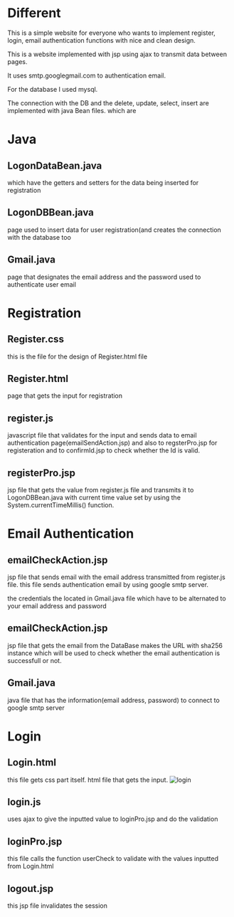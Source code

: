 # Different
This is a simple website for everyone who wants to implement register, login, email authentication functions with
nice and clean design.

This is a website implemented with jsp using ajax to transmit data between pages.

It uses smtp.googlegmail.com to authentication email.


For the database I used mysql. 

The connection with the DB and the delete, update, select, insert are implemented with java Bean files.
which are 
# Java
## LogonDataBean.java
which have the getters and setters for the data being inserted for registration

## LogonDBBean.java 
page used to insert data for user registration(and creates the connection with the database too

## Gmail.java 
page that designates the email address and the password used to authenticate user email

# Registration

## Register.css
this is the file for the design of Register.html file

## Register.html
page that gets the input for registration

## register.js
javascript file that validates for the input and sends data to email authentication page(emailSendAction.jsp) and also to regsterPro.jsp for registeration and to confirmId.jsp to check whether the Id is valid.

## registerPro.jsp
jsp file that gets the value from register.js file and transmits it to LogonDBBean.java with current time value set by using the System.currentTimeMillis() function.

# Email Authentication

## emailCheckAction.jsp
jsp file that sends email with the email address transmitted from register.js file. this file sends authentication email by using google smtp server.

the credentials the located in Gmail.java file which have to be alternated to your email address and password

## emailCheckAction.jsp 
jsp file that gets the email from the DataBase makes the URL with sha256 instance which will be used to check whether the email authentication is successfull or not.

## Gmail.java
java file that has the information(email address, password) to connect to google smtp server

# Login

## Login.html
this file gets css part itself. html file that gets the input.
![login](https://user-images.githubusercontent.com/63450340/106701561-35128d80-662a-11eb-89da-19223392188c.PNG)
## login.js 
uses ajax to give the inputted value to loginPro.jsp and do the validation

## loginPro.jsp
this file calls the function userCheck to validate with the values inputted from Login.html

## logout.jsp
this jsp file invalidates the session
